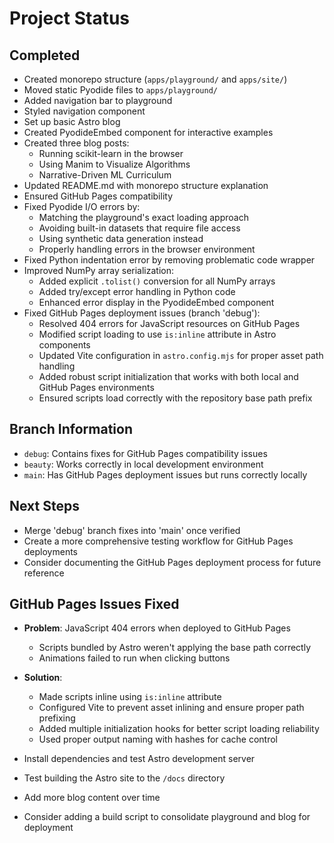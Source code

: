 # Project Status

## Completed
- Created monorepo structure (`apps/playground/` and `apps/site/`)
- Moved static Pyodide files to `apps/playground/`
- Added navigation bar to playground
- Styled navigation component
- Set up basic Astro blog
- Created PyodideEmbed component for interactive examples
- Created three blog posts:
  - Running scikit-learn in the browser
  - Using Manim to Visualize Algorithms
  - Narrative-Driven ML Curriculum
- Updated README.md with monorepo structure explanation
- Ensured GitHub Pages compatibility
- Fixed Pyodide I/O errors by:
  - Matching the playground's exact loading approach
  - Avoiding built-in datasets that require file access
  - Using synthetic data generation instead
  - Properly handling errors in the browser environment
- Fixed Python indentation error by removing problematic code wrapper
- Improved NumPy array serialization:
  - Added explicit `.tolist()` conversion for all NumPy arrays
  - Added try/except error handling in Python code
  - Enhanced error display in the PyodideEmbed component
- Fixed GitHub Pages deployment issues (branch 'debug'):
  - Resolved 404 errors for JavaScript resources on GitHub Pages
  - Modified script loading to use `is:inline` attribute in Astro components
  - Updated Vite configuration in `astro.config.mjs` for proper asset path handling
  - Added robust script initialization that works with both local and GitHub Pages environments
  - Ensured scripts load correctly with the repository base path prefix

## Branch Information
- `debug`: Contains fixes for GitHub Pages compatibility issues
- `beauty`: Works correctly in local development environment
- `main`: Has GitHub Pages deployment issues but runs correctly locally

## Next Steps
- Merge 'debug' branch fixes into 'main' once verified
- Create a more comprehensive testing workflow for GitHub Pages deployments
- Consider documenting the GitHub Pages deployment process for future reference

## GitHub Pages Issues Fixed
- **Problem**: JavaScript 404 errors when deployed to GitHub Pages
  - Scripts bundled by Astro weren't applying the base path correctly
  - Animations failed to run when clicking buttons
- **Solution**: 
  - Made scripts inline using `is:inline` attribute
  - Configured Vite to prevent asset inlining and ensure proper path prefixing
  - Added multiple initialization hooks for better script loading reliability
  - Used proper output naming with hashes for cache control

- Install dependencies and test Astro development server
- Test building the Astro site to the `/docs` directory
- Add more blog content over time
- Consider adding a build script to consolidate playground and blog for deployment 